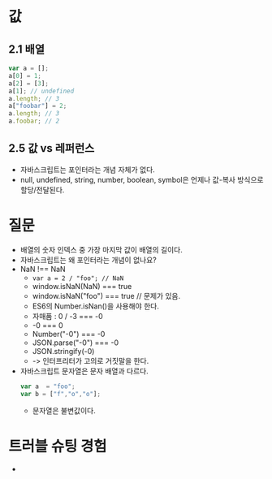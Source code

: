 # 값

## 2.1 배열
```javascript
var a = [];
a[0] = 1;
a[2] = [3];
a[1]; // undefined
a.length; // 3
a["foobar"] = 2;
a.length; // 3
a.foobar; // 2
```

## 2.5 값 vs 레퍼런스
* 자바스크립트는 포인터라는 개념 자체가 없다.
* null, undefined, string, number, boolean, symbol은 언제나 값-복사 방식으로 할당/전달된다.

# 질문
* 배열의 숫자 인덱스 중 가장 마지막 값이 배열의 길이다.
* 자바스크립트는 왜 포인터라는 개념이 없나요?
* NaN !== NaN
  * ``var a = 2 / "foo"; // NaN``
  * window.isNaN(NaN) === true
  * window.isNaN("foo") === true // 문제가 있음.
  * ES6의 Number.isNan()을 사용해야 한다.
  * 자매품 : 0 / -3 === -0
  * -0 === 0
  * Number("-0") === -0
  * JSON.parse("-0") === -0
  * JSON.stringify(-0)
  * -> 인터프리터가 고의로 거짓말을 한다.
* 자바스크립트 문자열은 문자 배열과 다르다.
  ```javascript
  var a  = "foo";
  var b = ["f","o","o"];
  ```
  * 문자열은 불변값이다.

# 트러블 슈팅 경험
* 
